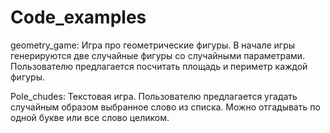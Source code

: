 # Code_examples
geometry_game:
 Игра про геометрические фигуры. 
В начале игры генерируются две случайные фигуры со случайными параметрами. 
Пользователю предлагается посчитать площадь и периметр каждой фигуры.

Pole_chudes:
 Текстовая игра. 
Пользователю предлагается угадать случайным образом выбранное слово из списка.
Можно отгадывать по одной букве или все слово целиком.
